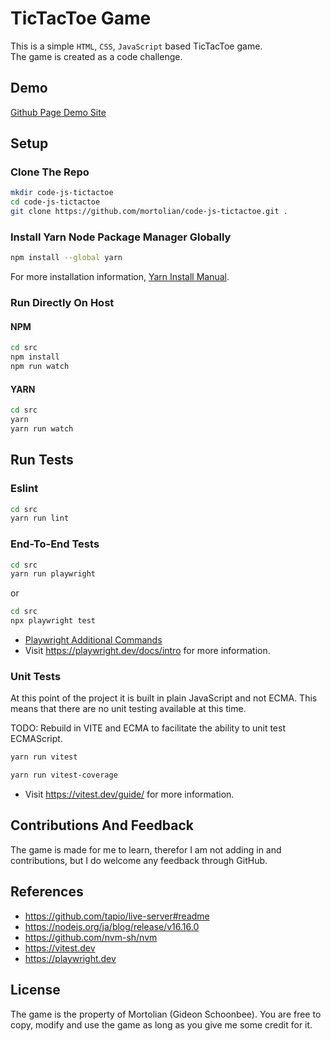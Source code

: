 # TicTacToe Game

This is a simple `HTML`, `CSS`, `JavaScript` based TicTacToe game. <br> 
The game is created as a code challenge.

## Demo

[Github Page Demo Site](https://mortolian.github.io/code-js-tictactoe/)

## Setup

### Clone The Repo

```bash
mkdir code-js-tictactoe
cd code-js-tictactoe
git clone https://github.com/mortolian/code-js-tictactoe.git .
```

### Install Yarn Node Package Manager Globally

```bash
npm install --global yarn
```
For more installation information, [Yarn Install Manual](https://classic.yarnpkg.com/lang/en/docs/install/).

### Run Directly On Host

#### NPM

```bash
cd src
npm install
npm run watch
```

#### YARN

```bash
cd src
yarn
yarn run watch
```

## Run Tests

### Eslint

```bash
cd src
yarn run lint
```

### End-To-End Tests

```bash
cd src
yarn run playwright
```

or

```bash
cd src
npx playwright test
```
- [Playwright Additional Commands](documentation%2Fplaywright.md)
- Visit https://playwright.dev/docs/intro for more information.

### Unit Tests

At this point of the project it is built in plain JavaScript and not ECMA.
This means that there are no unit testing available at this time.

TODO: Rebuild in VITE and ECMA to facilitate the ability to unit test
ECMAScript.

```bash
yarn run vitest
```

```bash
yarn run vitest-coverage
```

- Visit https://vitest.dev/guide/ for more information.

## Contributions And Feedback

The game is made for me to learn, therefor I am not adding in and contributions, but I do
welcome any feedback through GitHub.

## References

- https://github.com/tapio/live-server#readme
- https://nodejs.org/ja/blog/release/v16.16.0
- https://github.com/nvm-sh/nvm
- https://vitest.dev
- https://playwright.dev

## License

The game is the property of Mortolian (Gideon Schoonbee). You are free to copy, modify and use the game
as long as you give me some credit for it.